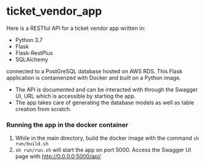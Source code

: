 # ticket_vendor_app
Here is a RESTful API for a ticket vendor app written in:
- Python 3.7
- Flask
- Flask-RestPlus
- SQLAlchemy

connected to a PostGreSQL database hosted on AWS RDS.  This Flask application is containerized with Docker and built on a Python image.  

- The API is documented and can be interacted with through the Swagger UI, URL which is accessible by starting the app.
- The app takes care of generating the database models as well as table creation from scratch.

### Running the app in the docker container 
1. While in the main directory, build the docker image with the command `sh run/build.sh`
2. `sh run/run.sh` will start the app on port 5000.  Access the Swagger UI page with http://0.0.0.0:5000/api/
